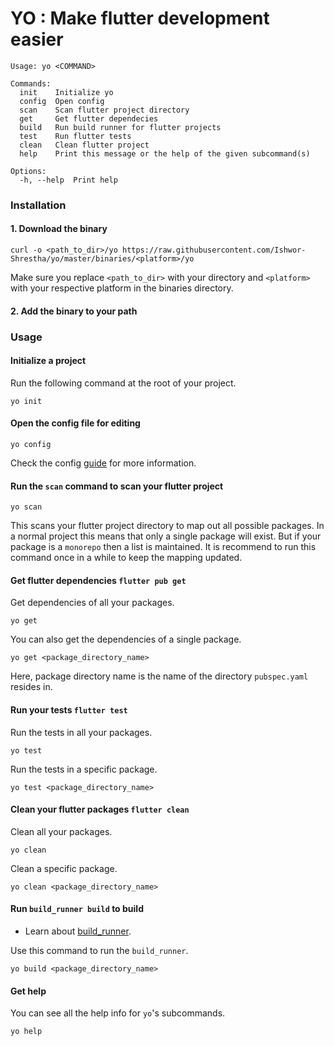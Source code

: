 # YO : Make flutter development easier

    Usage: yo <COMMAND>

    Commands:
      init    Initialize yo
      config  Open config
      scan    Scan flutter project directory
      get     Get flutter dependecies
      build   Run build runner for flutter projects
      test    Run flutter tests
      clean   Clean flutter project
      help    Print this message or the help of the given subcommand(s)

    Options:
      -h, --help  Print help

### Installation

#### 1. Download the binary

```shell script
curl -o <path_to_dir>/yo https://raw.githubusercontent.com/Ishwor-Shrestha/yo/master/binaries/<platform>/yo
```

Make sure you replace `<path_to_dir>` with your directory and `<platform>` with your respective platform in the binaries
directory.

#### 2. Add the binary to your path

### Usage

#### Initialize a project

Run the following command at the root of your project.

```shell script
yo init
```

#### Open the config file for editing

```shell script
yo config
```

Check the config [guide](https://github.com/Ishwor-Shrestha/yo/blob/master/config.md) for more information.

#### Run the `scan` command to scan your flutter project

```shell script
yo scan
```

This scans your flutter project directory to map out all possible packages. In a normal project this means that only a
single package will exist. But if your package is a `monorepo` then a list is maintained. It is recommend to run this
command once in a while to keep the mapping updated.

#### Get flutter dependencies `flutter pub get`

Get dependencies of all your packages.

```shell script
yo get
```

You can also get the dependencies of a single package.

```shell script
yo get <package_directory_name>
```

Here, package directory name is the name of the directory `pubspec.yaml` resides in.

#### Run your tests `flutter test`

Run the tests in all your packages.

```shell script
yo test
```

Run the tests in a specific package.

```shell script
yo test <package_directory_name>
```

#### Clean your flutter packages `flutter clean`

Clean all your packages.

```shell script
yo clean
```

Clean a specific package.

```shell script
yo clean <package_directory_name>
```

#### Run `build_runner build` to build

*   Learn about [build\_runner](https://pub.dev/packages/build_runner).

Use this command to run the `build_runner`.

```shell script
yo build <package_directory_name>
```

#### Get help

You can see all the help info for `yo`'s subcommands.

```shell script
yo help
```
